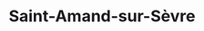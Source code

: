 ---
title: Saint-Amand-sur-Sèvre
url: /saint-amand-sur-sevre/
latitude: 46.869
longitude: -0.799
---